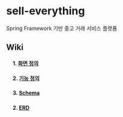 # sell-everything
Spring Framework 기반 중고 거래 서비스 플랫폼

## Wiki
#### 　 1. [화면 정의](https://github.com/f-lab-edu/sell-everything/wiki/화면-정의)
#### 　 2. [기능 정의](https://github.com/f-lab-edu/sell-everything/wiki/기능-정의)
#### 　 3. [Schema](https://github.com/f-lab-edu/sell-everything/wiki/Schema)
#### 　 2. [ERD](https://github.com/f-lab-edu/sell-everything/wiki/ERD)

